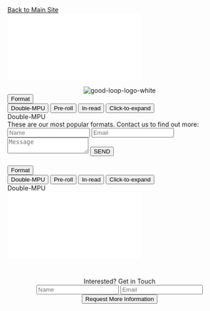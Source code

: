 <div class="container-fluid light-gray-bg">
    <!-- Desktop/Laptop Version of the Ad, and text -->
    <div class="row d-none d-sm-block d-md-block">
        <div class="col-md-12">
            <a href="https://www.good-loop.com" class="gl-button-link-black">Back to Main Site</a>
            <div class="row">
                <!-- <div class="header-text">OUR ETHICAL ADS SIT IN A RAGE OF STANDARD FORMATS, SUCH AS...</div> -->
                <div id="demo-wrapper">
                    <div class="container">
                        <div class="row">
                            <div class="col">
                                <div id="demo-iframe">
                                    <div id="outer">
                                        <iframe class="image" src="/pre-roll.html" frameborder="0"></iframe>
                                    </div>
                                </div>
                            </div>
                            <div class="col" style="min-width:47%;">
                                <!-- Only Desktops/Laptops See This -->
                                <div class="container-fluid">
                                    <div class="row fit-width d-none d-sm-block d-md-block">
                                        <div class="col-md-11">
                                            <div class="row">
                                                <!-- Cheap Vertical Space -->
                                                <div class="transparent-bg" style="height:1em;"></div>
                                                <!-- End of Cheap Vertical Space -->
                                                <div class="col-md-12 fit-width">
                                                    <center>
                                                        <img src="img/gl-logo-red.png" alt="good-loop-logo-white" class="header-image">
                                                    </center>
                                                </div>
                                            </div>
                                        </div>
                                    </div>
                                </div>
                                <!-- End of Desktops/Laptops Heading and Logo Section -->
                                <div id="demo-details">
                                    <div class="dropdown">
                                        <button class="btn btn-secondary dropdown-toggle" type="button" id="dropdown-menu-button" data-toggle="dropdown" aria-haspopup="true" aria-expanded="false">
                                            Format
                                        </button>
                                        <div class="dropdown-menu" aria-labelledby="dropdown-menu-button">
                                            <button class="dropdown-item" type="button" onclick="clickedItem('mpu2')">Double-MPU</button>
                                            <button class="dropdown-item" type="button" onclick="clickedItem('pre-roll')">Pre-roll</button>
                                            <button class="dropdown-item" type="button" onclick="clickedItem('in-read')">In-read</button>
                                            <button class="dropdown-item" type="button" onclick="clickedItem('mpu')">Click-to-expand</button>
                                        </div>
                                    </div>
                                    <div id="demo-adtype">
                                        Double-MPU
                                    </div>
                                    <div class="demo-description">
                                        <div class="form-intro">These are our most popular formats. Contact us to find out more:</div>
                                        <form id="contactform" action="https://formspree.io/xowwlvjx" method="POST">
                                            <input type="text" name="_gotcha" style="display: none"> 
                                            <input type="name" class="gl-input-field" name="namefield" placeholder="Name">
                                            <input type="email" class="gl-input-field" name="email" placeholder="Email">
                                            <textarea type="message" class="gl-input-field" name="message" placeholder="Message"></textarea>
                                            <input type="hidden" name="_next" value="https://www.good-loop.com/success" />
                                            <button class="gl-button-link-desktop" id="send-message">SEND</button>
                                        </form>
                                    </div>
                                </div>
                            </div>
                        </div>
                    </div> 
                </div>
            </div>
        </div>
    </div>
    <!-- END OF Desktop/Laptop Version of the Ad, and text -->
    <!-- Mobile version of the Ad and text -->
    <div class="row d-block d-sm-none d-md-none">
        <div class="col-md-12">
            <div class="row">
                <div id="demo-mobile-wrapper">         
                    <!-- Cheap Vertical Space -->
                    <div style="height:0.5em;"></div>
                    <!-- End of Cheap Vertical Space -->                 
                    <div id="demo-mobile-details">
                        <div class="dropdown-mobile">
                            <button class="btn btn-secondary dropdown-toggle" type="button" id="dropdown-mobile-menu-button" data-toggle="dropdown" aria-haspopup="true" aria-expanded="false">
                                Format
                            </button>
                            <div class="dropdown-menu" aria-labelledby="dropdown-mobile-menu-button">
                                <button class="dropdown-item" type="button" onclick="clickedItem('mpu2',mobile=true)">Double-MPU</button>
                                <button class="dropdown-item" type="button" onclick="clickedItem('pre-roll',mobile=true)">Pre-roll</button>
                                <button class="dropdown-item" type="button" onclick="clickedItem('in-read',mobile=true)">In-read</button>
                                <button class="dropdown-item" type="button" onclick="clickedItem('mpu',mobile=true)">Click-to-expand</button>
                            </div>
                        </div>
                        <div id="demo-mobile-adtype">
                            Double-MPU
                        </div>
                        <div class="demo-mobile-description">
                        </div>
                    </div>
                    <div id="demo-iframe">
                        <div id="mobile-outer">
                            <div id="wrapper-iframe">
                                <iframe class="image" src="/mpu2.html" scrolling="no" frameborder="0"></iframe>                            
                            </div>
                        </div>
                    </div> 
                </div>
            </div>
        </div>
    </div>
    <!-- END OF Mobile version of the Ad and Text -->
</div>
<!-- Only Mobile Devices See This Row -->
<div class="container-fluid">
<div class="row d-block d-sm-none d-md-none">
    <div class="col-md-12 fit-width">
        <div class="col-md-8 offset-md-2">
            <!-- Cheap Vertical Space -->
            <div style="height: 3em;">
            </div>
            <!-- End of Cheap Vertical Space -->
            <center>
                <span class="gl-font-1 gl-page-header-text-mobile-lesser">
                    Interested? Get in Touch
                </span>
            </center>
        </div>
    </div>
</div>
</div>
<!-- End of Exclusive Mobile Devices Row -->
<div class="container-fluid">
<div class="row">
    <div class="col-md-12">
        <!-- Mobile Devices Exclusive Form -->
        <div class="col-md-6 offset-md-3 d-block d-sm-none d-md-none">
            <center>
                <form id="contactform" action="https://formspree.io/xowwlvjx" method="POST">
                    <input type="text" name="_gotcha" style="display: none">
                    <input type="name" class="gl-input-field-mobile" name="namefield" placeholder="Name">
                    <input type="email" class="gl-input-field-mobile" name="email" placeholder="Email">
                    <input type="hidden" name="_next" value="https://www.good-loop.com/success" />
                    <button class="gl-button-link-mobile" id="send-message-mobile">Request More Information</button>
                </form>
            </center>
            <!-- Cheap Vertical Space -->
            <div style="height:6.5em;">
            </div>
            <!-- End of Cheap Vertical Space -->
        </div>
        <!-- End of Mobile Devices Exclusive Form -->
    </div>
</div>
</div>
